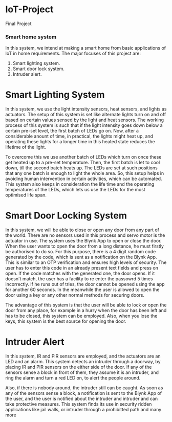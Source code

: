 # IoT-Project
Final Project
### Smart home system

In this system, we intend at making a smart home from basic applications of IoT in home requirements. The major focuses of this project are:

1. Smart lighting system.
2. Smart door lock system.
3. Intruder alert.

# Smart Lighting System

In this system, we use the light intensity sensors, heat sensors, and lights as actuators. The setup of this system is set like alternate lights turn on and off based on certain values sensed by the light and heat sensors. The working process of this system is such that if the light intensity goes down below a certain pre-set level, the first batch of LEDs go on. Now, after a considerable anount of time, in practical, the lights might heat up, and operating these lights for a longer time in this heated state reduces the lifetime of the light. 

To overcome this we use another batch of LEDs which turn on once these get heated up to a pre-set temperature. Then, the first batch is let to cool down, till the second batch heats up. The LEDs are set at such positions that any one batch is enough to light the whole area. So, this setup helps in avoiding human intervention in certain activities, which can be automated. This system also keeps in consideration the life time and the operating temperatures of the LEDs, which lets us use the LEDs for the most optimised life span.

# Smart Door Locking System

In this system, we will be able to close or open any door from any part of the world. There are no sensors used in this process and servo motor is the actuator in use. The system uses the Blynk App to open or close the door. When the user wants to open the door from a long distance, he must firstly be authorised to do so. For this purpose, there is a 4 digit random code generated by the code, which is sent as a notification on the Blynk App. This is similar to an OTP verification and ensures high levels of security. 
The user has to enter this code in an already present text fields and press on open. If the code matches with the generated one, the door opens. If it doesn't match, the user has a facility to re enter the passowrd 5 times incorrectly. If he runs out of tries, the door cannot be opened using the app for another 60 seconds. In the meanwhile the user is allowed to open the door using a key or any other normal methods for securing doors.

The advantage of this system is that the user will be able to lock or open the door from any place, for example in a hurry when the door has been left and has to be closed, this system can be employed. Also, when you lose the keys, this system is the best source for opening the door.

# Intruder Alert

In this system, IR and PIR sensors are employed, and the actuators are an LED and an alarm. This system detects an intruder through a doorway, by placing IR and PIR sensors on the either side of the door. If any of the sensors sense a block in front of them, they assume it is an intruder, and ring the alarm and turn a red LED on, to alert the people around. 

Also, if there is nobody around, the intruder still can be caught. As soon as any of the sensors sense a block, a notification is sent to the Blynk App of the user, and the user is notified about the intruder and intruder and can take protective measures. This system finds its use in security ridden applications like jail walls, or intruder through a prohibitted path and many more
